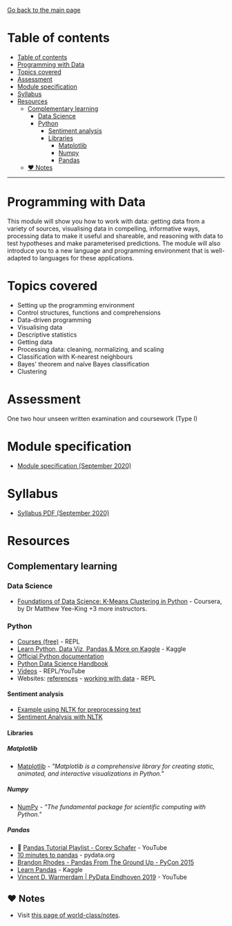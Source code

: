[Go back to the main page](../../../README.md)

# Table of contents

- [Table of contents](#table-of-contents)
- [Programming with Data](#programming-with-data)
- [Topics covered](#topics-covered)
- [Assessment](#assessment)
- [Module specification](#module-specification)
- [Syllabus](#syllabus)
- [Resources](#resources)
  - [Complementary learning](#complementary-learning)
    - [Data Science](#data-science)
    - [Python](#python)
      - [Sentiment analysis](#sentiment-analysis)
      - [Libraries](#libraries)
        - [Matplotlib](#matplotlib)
        - [Numpy](#numpy)
        - [Pandas](#pandas)
  - [:heart: Notes](#heart-notes)

---

# Programming with Data

This module will show you how to work with data: getting data from a
variety of sources, visualising data in compelling, informative ways,
processing data to make it useful and shareable, and reasoning with
data to test hypotheses and make parameterised predictions. The module
will also introduce you to a new language and programming environment
that is well-adapted to languages for these applications.

# Topics covered

- Setting up the programming environment
- Control structures, functions and comprehensions
- Data-driven programming
- Visualising data
- Descriptive statistics
- Getting data
- Processing data: cleaning, normalizing, and scaling
- Classification with K-nearest neighbours
- Bayes' theorem and naïve Bayes classification
- Clustering

# Assessment

One two hour unseen written examination and coursework (Type I)

# Module specification

- [Module specification (September 2020)](https://github.com/world-class/binary-assets/blob/master/modules/module_specification/CM2015_PWD-Module-Spec.pdf)

# Syllabus

- [Syllabus PDF (September 2020)](https://github.com/world-class/binary-assets/blob/master/modules/syllabi/Syllabus_CM2015_PWD.pdf)

# Resources

## Complementary learning

### Data Science

- [Foundations of Data Science: K-Means Clustering in Python](https://www.coursera.org/learn/data-science-k-means-clustering-python) - Coursera, by Dr Matthew Yee-King +3 more instructors.

### Python

- [Courses (free)](https://github.com/world-class/REPL/tree/master/online_courses/free#python) - REPL
- [Learn Python, Data Viz, Pandas & More on Kaggle](https://www.kaggle.com/learn/overview) - Kaggle
- [Official Python documentation](https://docs.python.org/3/)
- [Python Data Science Handbook](https://github.com/jakevdp/PythonDataScienceHandbook)
- [Videos](https://github.com/world-class/REPL/tree/master/youtube#python) - REPL/YouTube
- Websites: [references](https://github.com/world-class/REPL/tree/master/websites#python-1) - [working with data](https://github.com/world-class/REPL/tree/master/websites#working-with-data-pandas-numpy-matplotlib-ipython-scikit-learn) - REPL

#### Sentiment analysis

- [Example using NLTK for preprocessing text](https://colab.research.google.com/github/gal-a/blog/blob/master/docs/notebooks/nlp/nltk_preprocess.ipynb)
- [Sentiment Analysis with NLTK](https://www.kaggle.com/kakiac/sentiment-analysis-with-nltk)

#### Libraries

##### Matplotlib

- [Matplotlib](https://matplotlib.org/) - _"Matplotlib is a comprehensive library for creating static, animated, and interactive visualizations in Python."_

##### Numpy

- [NumPy](https://numpy.org/) - _"The fundamental package for scientific computing with Python."_

##### Pandas

- :3rd_place_medal: [Pandas Tutorial Playlist - Corey Schafer](https://www.youtube.com/playlist?list=PL-osiE80TeTsWmV9i9c58mdDCSskIFdDS) - YouTube
- [10 minutes to pandas](https://pandas.pydata.org/pandas-docs/stable/user_guide/10min.html) - pydata.org
- [Brandon Rhodes - Pandas From The Ground Up - PyCon 2015](https://www.youtube.com/watch?v=5JnMutdy6Fw)
- [Learn Pandas](https://www.kaggle.com/learn/pandas) - Kaggle
- [Vincent D. Warmerdam | PyData Eindhoven 2019](https://www.youtube.com/watch?v=yXGCKqo5cEY) - YouTube

## :heart: Notes

- Visit [this page of world-class/notes](https://github.com/world-class/notes/tree/master/level_5/programming-with-data/).
